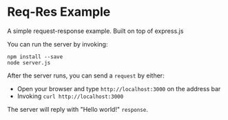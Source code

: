 # Req-Res Example

A simple request-response example. Built on top of express.js

You can run the server by invoking:

```
npm install --save
node server.js
```

After the server runs, you can send a `request` by either:

* Open your browser and type `http://localhost:3000` on the address bar
* Invoking `curl http://localhost:3000`

The server will reply with "Hello world!" `response`.


